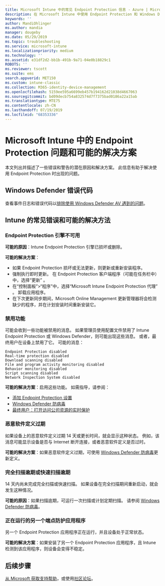 ```yaml
---
title: Microsoft Intune 中的常见 Endpoint Protection 信息 - Azure | Microsoft Docs
description: 在 Microsoft Intune 中使用 Endpoint Protection 和 Windows Defender 以及对其进行故障排除时，请参阅常见消息和可能的解决方案。
keywords: ''
author: MandiOhlinger
ms.author: mandia
manager: dougeby
ms.date: 05/29/2019
ms.topic: troubleshooting
ms.service: microsoft-intune
ms.localizationpriority: medium
ms.technology: ''
ms.assetid: e31df2d2-bb1b-491b-9a71-04e0b18829c1
ROBOTS: ''
ms.reviewer: tscott
ms.suite: ems
search.appverid: MET150
ms.custom: intune-classic
ms.collection: M365-identity-device-management
ms.openlocfilehash: 5159ee595a6699eb457b194162d21038d4667063
ms.sourcegitcommit: bd09decb754a832574d7f7375bad0186a22a15ab
ms.translationtype: MTE75
ms.contentlocale: zh-CN
ms.lasthandoff: 07/19/2019
ms.locfileid: "68353336"
---
```

# <a name="endpoint-protection-issues-and-possible-solutions-in-microsoft-intune"></a>Microsoft Intune 中的 Endpoint Protection 问题和可能的解决方案

本文列出并描述了一些错误和警告的潜在原因和解决方案。 此信息有助于解决使用 Endpoint Protection 时出现的问题。

## <a name="windows-defender-error-codes"></a>Windows Defender 错误代码

查看事件日志和错误代码以[排除使用 Windows Defender AV 遇到的问题](https://docs.microsoft.com/windows/security/threat-protection/windows-defender-antivirus/troubleshoot-windows-defender-antivirus)。

## <a name="common-intune-errors-and-possible-resolutions"></a>Intune 的常见错误和可能的解决方法

### <a name="endpoint-protection-engine-unavailable"></a>Endpoint Protection 引擎不可用

**可能的原因**：Intune Endpoint Protection 引擎已损坏或删除。

**可能的解决方案**：

- 如果 Endpoint Protection 损坏或无法更新，则更新或重新安装程序。
- 强制执行即时更新。 在 Endpoint Protection 客户端程序（可能在任务栏中）中，选择“更新”  。
- 在“控制面板”>“程序”中，选择“Microsoft Intune Endpoint Protection 代理”  。 卸载应用程序。
- 在下次更新同步期间，Microsoft Online Management 更新管理器将会检测缺少的程序，并在计划安装时间重新安装它。

### <a name="features-are-disabled"></a>禁用功能

可能会收到一些功能被禁用的消息。 如果管理员使用配置文件禁用了 Intune Endpoint Protection 或 Windows Defender，则可能出现这些消息。 或者，最终用户在设备上禁用了它。 可能的消息：

`Endpoint Protection disabled`  
`Real-time protection disabled`  
`Download scanning disabled`  
`File and program activity monitoring disabled`  
`Behavior monitoring disabled`  
`Script scanning disabled`  
`Network Inspection System disabled`  

**可能的解决方案**：启用这些功能。 如需指导，请参阅：

- [添加 Endpoint Protection 设置](endpoint-protection-configure.md)
- [Windows Defender 防病毒](device-restrictions-windows-10.md#windows-defender-antivirus)
- [最终用户：打开访问公司资源的实时保护](/intune-user-help/turn-on-defender-windows)

### <a name="malware-definitions-out-of-date"></a>恶意软件定义过期

如果设备上的恶意软件定义过期 14 天或更长时间，就会显示这种状态。 例如，该消息可能显示设备是否与 Internet 断开连接，或者恶意软件定义是否过时。

**可能的解决方案**：如果恶意软件定义过期，可使用 [Windows Defender 防病毒](device-restrictions-windows-10.md#windows-defender-antivirus)更新定义。

### <a name="full-scan-overdue-or-quick-scan-overdue"></a>完全扫描逾期或快速扫描逾期

14 天内尚未完成完全扫描或快速扫描。 如果设备在完全扫描期间重新启动，就会发生这种情况。

**可能的原因**：如果扫描逾期，可运行一次扫描或计划定期扫描。 请参阅 [Windows Defender 防病毒](device-restrictions-windows-10.md#windows-defender-antivirus)。

### <a name="another-endpoint-protection-application-running"></a>正在运行的另一个端点防护应用程序

另一个 Endpoint Protection 应用程序正在运行，并且设备处于正常状态。

**可能的解决方案**：如果安装了另一个 Endpoint Protection 应用程序，且 Intune 检测到该应用程序，则设备会变得不稳定。

## <a name="next-steps"></a>后续步骤

[从 Microsoft 获取支持帮助](get-support.md)，或使用[社区论坛](https://social.technet.microsoft.com/Forums/en-US/home?category=microsoftintune)。
